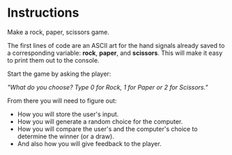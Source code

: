 # Instructions
Make a rock, paper, scissors game.

The first lines of code are an ASCII art for the hand signals already saved to a corresponding variable: **rock**, **paper**, and **scissors**. This will make it easy to print them out to the console.

Start the game by asking the player:

_"What do you choose? Type 0 for Rock, 1 for Paper or 2 for Scissors."_


From there you will need to figure out:

- How you will store the user's input.
- How you will generate a random choice for the computer.
- How you will compare the user's and the computer's choice to determine the winner (or a draw).
- And also how you will give feedback to the player.
